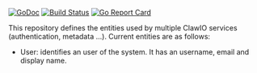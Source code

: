 
[![GoDoc](https://godoc.org/github.com/clawio/entities?status.svg)](https://godoc.org/github.com/clawio/entities)
[![Build Status](https://drone.io/github.com/clawio/entities/status.png)](https://drone.io/github.com/clawio/entities/latest)
[![Go Report Card](https://goreportcard.com/badge/github.com/clawio/entities)](https://goreportcard.com/report/github.com/clawio/entities)

This repository defines the entities used by multiple ClawIO services (authentication, metadata ...).
Current entities are as follows:

* User: identifies an user of the system. It has an username, email and display name.
